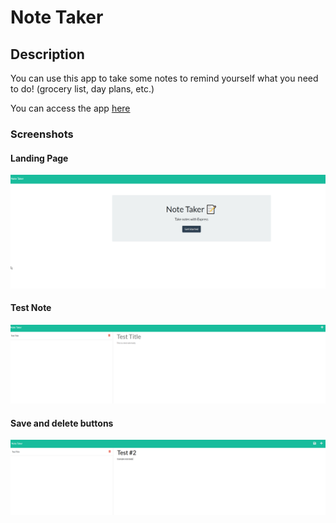 # Note Taker

## Description

You can use this app to take some notes to remind yourself what you need to do! (grocery list, day plans, etc.)

You can access the app [here](https://thawing-sierra-56493.herokuapp.com/)

### Screenshots

#### Landing Page

![](./public/assets/images/landing-page.png)

#### Test Note

![](./public/assets//images/test-note.png)

#### Save and delete buttons

![](./public/assets/images/note-edit-save-button.png)